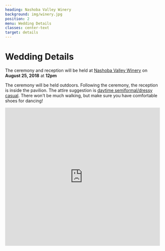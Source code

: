 ```yaml
---
heading: Nashoba Valley Winery
background: img/winery.jpg
position: 2
menu: Wedding Details
classes: center-text
target: details
---
```


# Wedding Details

The ceremony and reception will be held at [Nashoba Valley Winery](https://nashobawinery.com/) on __August 25, 2018__ at __12pm__

The ceremony will be held outdoors. Following the ceremony, the reception is inside the pavilion. The attire suggestion is [daytime semiformal/dressy casual](http://mentalfloss.com/article/80325/what-7-wedding-dress-codes-really-mean). There won't be much walking, but make sure you have comfortable shoes for dancing!

<p><iframe height="450" frameborder="0" style="border:0; width: 100%;" src="https://www.google.com/maps/embed/v1/place?q=place_id:ChIJLTJ6pY7y44kRQy3ZOZLud5Y&key=AIzaSyAzfHzyi7djwhqBvYQlcwEwTVa-Amyl1oc" allowfullscreen></iframe></p>
